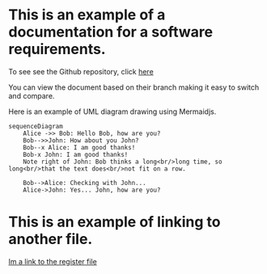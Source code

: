 # This is an example of a documentation for a software requirements.

To see see the Github repository, click [here](https://github.com/valehelle/srs)

You can view the document based on their branch making it easy to switch and compare.

Here is an example of UML diagram drawing using Mermaidjs.

```mermaid
sequenceDiagram
    Alice ->> Bob: Hello Bob, how are you?
    Bob-->>John: How about you John?
    Bob--x Alice: I am good thanks!
    Bob-x John: I am good thanks!
    Note right of John: Bob thinks a long<br/>long time, so long<br/>that the text does<br/>not fit on a row.

    Bob-->Alice: Checking with John...
    Alice->John: Yes... John, how are you?
```


# This is an example of linking to another file.

[Im a link to the register file](./auth/register.md)

